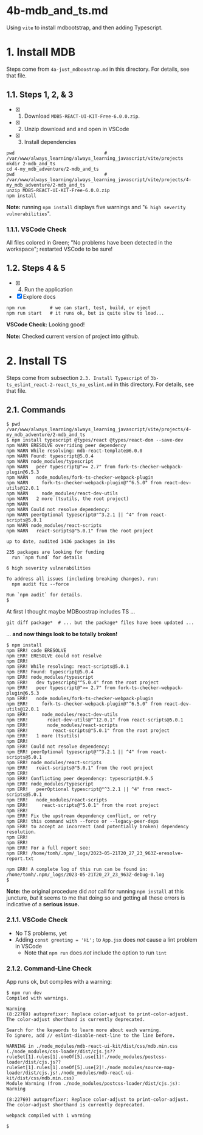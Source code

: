 
# 4b-mdb_and_ts.md

Using `vite` to install mdbootstrap, and then adding Typescript.

# 1. Install MDB

Steps come from `4a-just_mdboostrap.md` in this directory.
For details, see that file.

## 1.1. Steps 1, 2, & 3

- [x] 1. Download `MDB5-REACT-UI-KIT-Free-6.0.0.zip`.
- [x] 2. Unzip download and and open in VSCode
- [x] 3. Install dependencies

```
pwd                                 # /var/www/always_learning/always_learning_javascript/vite/projects
mkdir 2-mdb_and_ts
cd 4-my_mdb_adventure/2-mdb_and_ts
pwd                                 # /var/www/always_learning/always_learning_javascript/vite/projects/4-my_mdb_adventure/2-mdb_and_ts
unzip MDB5-REACT-UI-KIT-Free-6.0.0.zip
npm install
```

**Note:** running `npm install` displays five warnings and "`6 high severity vulnerabilities`".

### 1.1.1. VSCode Check

All files colored in Green; "No problems have been detected in the workspace"; restarted VSCode to be sure!

## 1.2. Steps 4 & 5

- [x] 4. Run the application
- [x] Explore docs

```
npm run         # we can start, test, build, or eject
npm run start   # it runs ok, but is quite slow to load...
```

**VSCode Check:** Looking good!

**Note:** Checked current version of project into github.

# 2. Install TS

Steps come from subsection `2.3. Install Typescript` of `3b-ts_eslint_react-2-react_ts_no_eslint.md` in this directory.
For details, see that file.

## 2.1. Commands

```
$ pwd
/var/www/always_learning/always_learning_javascript/vite/projects/4-my_mdb_adventure/2-mdb_and_ts
$ npm install typescript @types/react @types/react-dom --save-dev
npm WARN ERESOLVE overriding peer dependency
npm WARN While resolving: mdb-react-template@6.0.0
npm WARN Found: typescript@5.0.4
npm WARN node_modules/typescript
npm WARN   peer typescript@">= 2.7" from fork-ts-checker-webpack-plugin@6.5.3
npm WARN   node_modules/fork-ts-checker-webpack-plugin
npm WARN     fork-ts-checker-webpack-plugin@"^6.5.0" from react-dev-utils@12.0.1
npm WARN     node_modules/react-dev-utils
npm WARN   2 more (tsutils, the root project)
npm WARN
npm WARN Could not resolve dependency:
npm WARN peerOptional typescript@"^3.2.1 || ^4" from react-scripts@5.0.1
npm WARN node_modules/react-scripts
npm WARN   react-scripts@"5.0.1" from the root project

up to date, audited 1436 packages in 19s

235 packages are looking for funding
  run `npm fund` for details

6 high severity vulnerabilities

To address all issues (including breaking changes), run:
  npm audit fix --force

Run `npm audit` for details.
$
```

At first I thought maybe MDBoostrap includes TS ...

```
git diff package*  # ... but the package* files have been updated ...
```

... **and now things look to be totally broken!**

```
$ npm install
npm ERR! code ERESOLVE
npm ERR! ERESOLVE could not resolve
npm ERR!
npm ERR! While resolving: react-scripts@5.0.1
npm ERR! Found: typescript@5.0.4
npm ERR! node_modules/typescript
npm ERR!   dev typescript@"^5.0.4" from the root project
npm ERR!   peer typescript@">= 2.7" from fork-ts-checker-webpack-plugin@6.5.3
npm ERR!   node_modules/fork-ts-checker-webpack-plugin
npm ERR!     fork-ts-checker-webpack-plugin@"^6.5.0" from react-dev-utils@12.0.1
npm ERR!     node_modules/react-dev-utils
npm ERR!       react-dev-utils@"^12.0.1" from react-scripts@5.0.1
npm ERR!       node_modules/react-scripts
npm ERR!         react-scripts@"5.0.1" from the root project
npm ERR!   1 more (tsutils)
npm ERR!
npm ERR! Could not resolve dependency:
npm ERR! peerOptional typescript@"^3.2.1 || ^4" from react-scripts@5.0.1
npm ERR! node_modules/react-scripts
npm ERR!   react-scripts@"5.0.1" from the root project
npm ERR!
npm ERR! Conflicting peer dependency: typescript@4.9.5
npm ERR! node_modules/typescript
npm ERR!   peerOptional typescript@"^3.2.1 || ^4" from react-scripts@5.0.1
npm ERR!   node_modules/react-scripts
npm ERR!     react-scripts@"5.0.1" from the root project
npm ERR!
npm ERR! Fix the upstream dependency conflict, or retry
npm ERR! this command with --force or --legacy-peer-deps
npm ERR! to accept an incorrect (and potentially broken) dependency resolution.
npm ERR!
npm ERR!
npm ERR! For a full report see:
npm ERR! /home/tomh/.npm/_logs/2023-05-21T20_27_23_963Z-eresolve-report.txt

npm ERR! A complete log of this run can be found in: /home/tomh/.npm/_logs/2023-05-21T20_27_23_963Z-debug-0.log
$
```

**Note:** the original procedure did *not* call for running `npm install` at this juncture, *but*
it seems to me that doing so and getting all these errors is indicative of a **serious issue.**

### 2.1.1. VSCode Check

- No TS problems, yet
- Adding `const greeting = 'Hi';` to `App.jsx` does *not* cause a lint problem in VSCode
  - Note that `npm run` does *not* include the option to run `lint`

### 2.1.2. Command-Line Check

App runs ok, but compiles with a warning:

```
$ npm run dev
Compiled with warnings.

Warning
(8:22769) autoprefixer: Replace color-adjust to print-color-adjust. The color-adjust shorthand is currently deprecated.

Search for the keywords to learn more about each warning.
To ignore, add // eslint-disable-next-line to the line before.

WARNING in ./node_modules/mdb-react-ui-kit/dist/css/mdb.min.css (./node_modules/css-loader/dist/cjs.js??ruleSet[1].rules[1].oneOf[5].use[1]!./node_modules/postcss-loader/dist/cjs.js??ruleSet[1].rules[1].oneOf[5].use[2]!./node_modules/source-map-loader/dist/cjs.js!./node_modules/mdb-react-ui-kit/dist/css/mdb.min.css)
Module Warning (from ./node_modules/postcss-loader/dist/cjs.js):
Warning

(8:22769) autoprefixer: Replace color-adjust to print-color-adjust. The color-adjust shorthand is currently deprecated.

webpack compiled with 1 warning

$
```

